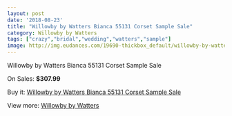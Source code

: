 ```yaml
---
layout: post
date: '2018-08-23'
title: "Willowby by Watters Bianca 55131 Corset Sample Sale"
category: Willowby by Watters
tags: ["crazy","bridal","wedding","watters","sample"]
image: http://img.eudances.com/19690-thickbox_default/willowby-by-watters-bianca-55131-corset-sample-sale.jpg
---
```

Willowby by Watters Bianca 55131 Corset Sample Sale

On Sales: **$307.99**
<a href="https://www.eudances.com/en/willowby-by-watters/5848-willowby-by-watters-bianca-55131-corset-sample-sale.html"><amp-img layout="responsive" width="600" height="600" src="//img.eudances.com/19690-thickbox_default/willowby-by-watters-bianca-55131-corset-sample-sale.jpg" alt="Willowby by Watters Bianca 55131 Corset Sample Sale 0" /></a>
<a href="https://www.eudances.com/en/willowby-by-watters/5848-willowby-by-watters-bianca-55131-corset-sample-sale.html"><amp-img layout="responsive" width="600" height="600" src="//img.eudances.com/19694-thickbox_default/willowby-by-watters-bianca-55131-corset-sample-sale.jpg" alt="Willowby by Watters Bianca 55131 Corset Sample Sale 1" /></a>
<a href="https://www.eudances.com/en/willowby-by-watters/5848-willowby-by-watters-bianca-55131-corset-sample-sale.html"><amp-img layout="responsive" width="600" height="600" src="//img.eudances.com/19693-thickbox_default/willowby-by-watters-bianca-55131-corset-sample-sale.jpg" alt="Willowby by Watters Bianca 55131 Corset Sample Sale 2" /></a>
<a href="https://www.eudances.com/en/willowby-by-watters/5848-willowby-by-watters-bianca-55131-corset-sample-sale.html"><amp-img layout="responsive" width="600" height="600" src="//img.eudances.com/19692-thickbox_default/willowby-by-watters-bianca-55131-corset-sample-sale.jpg" alt="Willowby by Watters Bianca 55131 Corset Sample Sale 3" /></a>
<a href="https://www.eudances.com/en/willowby-by-watters/5848-willowby-by-watters-bianca-55131-corset-sample-sale.html"><amp-img layout="responsive" width="600" height="600" src="//img.eudances.com/19691-thickbox_default/willowby-by-watters-bianca-55131-corset-sample-sale.jpg" alt="Willowby by Watters Bianca 55131 Corset Sample Sale 4" /></a>

Buy it: [Willowby by Watters Bianca 55131 Corset Sample Sale](https://www.eudances.com/en/willowby-by-watters/5848-willowby-by-watters-bianca-55131-corset-sample-sale.html "Willowby by Watters Bianca 55131 Corset Sample Sale")

View more: [Willowby by Watters](https://www.eudances.com/en/48-willowby-by-watters "Willowby by Watters")